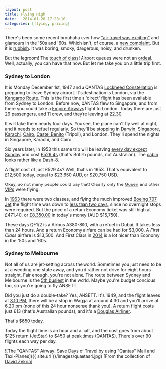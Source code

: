 ```yaml
---
layout: post
title: Flying High
date:   2014-01-28 17:28:10
categories: [flying, pricing]
---
```


There's been some recent brouhaha over how ["air travel was exciting"](http://www.businessinsider.com.au/25-photos-from-golden-age-of-aviation-2013-7?op=1#passengers-aboard-a-boeing-747-enjoy-the-spacious-economy-class-configuration-date-unknown-24) and glamours in the '50s and '60s. Which isn't, of course, a [new complaint](http://online.wsj.com/news/articles/SB10001424052748704684604575380992283473182). But it is [rubbish](http://www.fastcodesign.com/3022215/terminal-velocity/what-it-was-really-like-to-fly-during-the-golden-age-of-travel#3). It was boring, smoky, dangerous, noisy, and drunken.

But the legroom! The [touch of class](http://s.wsj.net/public/resources/images/PJ-AW097_MIDSEA_DV_20100721200627.jpg)! Airport queues were not an [ordeal](http://www.huffingtonpost.com/news/tsa). Well, actually, you can have that now. But let me take you on a little trip first.

### Sydney to London

It is Monday December 1st, 1947 and a QANTAS [Lockheed Constellation](http://en.wikipedia.org/wiki/Lockheed_Constellation) is preparing to leave Sydney airport. It's destination is London, via the [Kangaroo Route](http://en.wikipedia.org/wiki/Kangaroo_Route). This is the first time a 'direct' flight has been available from Sydney to London. Before now, QANTAS flew to Singapore, and from there you could take a [Empire Airways](http://www.timetableimages.com/ttimages/complete/qf39) flight to London. Today there are just 29 passengers, and 11 crew, and they're leaving at [22.30](http://www.timetableimages.com/ttimages/complete/qf48/qf48-2.jpg).

It will take them nearly four days. You see, the plane can't fly well at night, and it needs to refuel regularly. So they'll be stopping in [Darwin](http://en.wikipedia.org/wiki/Darwin,_Northern_Territory), [Singapore](http://en.wikipedia.org/wiki/Singapore), [Karachi](http://en.wikipedia.org/wiki/Karachi), [Cairo](http://en.wikipedia.org/wiki/Cairo), [Castel Benito](http://en.wikipedia.org/wiki/Castel_Benito) (Tripoli), and London. They'll spend the nights in Singapore, Karachi, and Cairo.

Six years later, in 1953 this same trip will be leaving [every day except Sunday](http://www.timetableimages.com/ttimages/complete/qf53/qf53-2.jpg) and cost [£529 4s](http://www.timetableimages.com/ttimages/complete/qf53/qf53-6.jpg) (that's British pounds, not Australian). The [cabin](http://www.aussieairliners.org/l-1049/vh-eab2/1802.113.html) looks rather like a [Dash-8](http://www.flickr.com/photos/brandon301095/6837910940/).

A flight cost of just £529 4s? Well, that's in 1953. That's equivalent to [£12,500](http://www.measuringworth.com/ppoweruk/result.php?use%5B%5D=CPI&use%5B%5D=NOMINALEARN&year_early=1953&pound71=529&shilling71=4&pence71=&amount=529.2&year_source=1953&year_result=2012) today, equal to $23,650 AUD, or $20,750 USD.

Okay, so not many people could pay that! Clearly only the [Queen](http://www.aussieairliners.org/l-1049/vh-eaf/1802.072.html) and other [VIPs](http://www.aussieairliners.org/l-1049/vh-eag/1802.084.html) were flying.

In [1963](http://www.aussieairliners.org/l-1049/vh-eag/1802.084.html) there were two classes, and flying the much improved [Boeing 707 Jet](http://www.aussieairliners.org/b-707q/vh-eba/4604.846.html) the flight time was down to [less than two days](http://www.timetableimages.com/ttimages/complete/qf63/qf63-03.jpg), since no overnight stops were required. But the price of a return Economy ticket was still high at £471.40, or [£8,350.00](http://www.measuringworth.com/ppoweruk/result.php?use%5B%5D=CPI&use%5B%5D=NOMINALEARN&year_early=1963&pound71=471&shilling71=4&pence71=&amount=471.2&year_source=1963&year_result=2012) in today's money (AUD $15,750).

These days QF1/2 is a Airbus A380-800, with a refuel in Dubai. It takes less than 24 hours. And a return Economy airfare can be had for $3,000. A *First Class* airfare is $13,500. And First Class in [2014](http://boardingarea.wpengine.netdna-cdn.com/onemileatatime/files/2013/02/IMG_2188.jpg) is a lot nicer than Economy in the '50s and '60s.

### Sydney to Melbourne

Not all of us are jet-setting across the world. Sometimes you just need to be at a wedding one state away, and you'd rather not drive for eight hours straight. Fair enough, you're not alone. The route between Sydney and Melbourne is the [5th busiest](http://en.wikipedia.org/wiki/World's_busiest_passenger_air_routes) in the world. Maybe you're budget concious too, so you're going to fly ANSETT.

Did you just do a double-take? Yes, ANSETT. It's 1949, and the flight leaves at [3.10 PM](http://www.timetableimages.com/ttimages/complete/an49/an49-2.jpg), there will be a stop in Wagga at around 4.30 and you'll arrive at 6.20 pm (none of this 24 hour nonsense thank you). A return flight costs just £13 (that's Australian pounds), and it's a [Douglas Airliner](http://www.aussieairliners.org/dc-3/vh-anh/0250.127.html).

That's [$650](http://www.rba.gov.au/calculator/annualPreDecimal.html) today.

Today the flight time is an hour and a half, and the cost goes from about $125 return (JetStar) to $450 at peak times (QANTAS). There's over 90 flights each way per day.

![The "QANTAS" Airway: Save Days of Travel by using "Qantas" Mail and Taxi-Planes]({{ site.url }}/images/quantas4.jpg)
[From the collection of [David Zekria](http://www.timetableimages.com/ttimages/qantas4.htm)]


